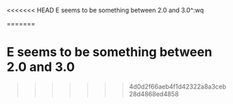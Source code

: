 <<<<<<< HEAD
E seems to be something between 2.0 and 3.0^:wq

=======

# E seems to be something between 2.0 and 3.0
>>>>>>> 4d0d2f66aeb4f1d42322a8a3ceb28d4868ed4858
